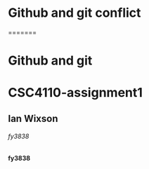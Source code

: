 
# Github and git conflict
=======
# Github and git

# CSC4110-assignment1
## Ian Wixson
###### fy3838
**fy3838**
